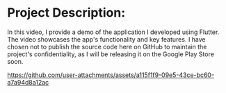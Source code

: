 # Project Description:

In this video, I provide a demo of the application I developed using Flutter. The video showcases the app's functionality and key features.
I have chosen not to publish the source code here on GitHub to maintain the project's confidentiality, as I will be releasing it on the Google Play Store soon.


https://github.com/user-attachments/assets/a115f1f9-09e5-43ce-bc60-a7a94d8a12ac

